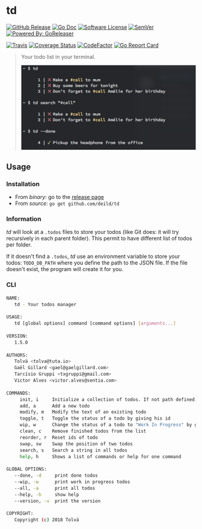 # td

[![GitHub Release](https://img.shields.io/github/release/deild/td.svg)](https://github.com/deild/td/releases/latest)
[![Go Doc](https://img.shields.io/badge/godoc-reference-blue.svg)](http://godoc.org/github.com/deild/td)
[![Software License](https://img.shields.io/badge/license-MIT-blue.svg)](LICENSE)
[![SemVer](https://img.shields.io/badge/semver-2.0.0-blue.svg)](https://semver.org/)
[![Powered By: GoReleaser](https://img.shields.io/badge/powered%20by-goreleaser-blue.svg)](https://github.com/goreleaser)

[![Travis](https://travis-ci.org/deild/td.svg?branch=master)](https://travis-ci.org/deild/td)
[![Coverage Status](https://coveralls.io/repos/github/deild/td/badge.svg?branch=master)](https://coveralls.io/github/deild/td?branch=master)
[![CodeFactor](https://www.codefactor.io/repository/github/deild/td/badge)](https://www.codefactor.io/repository/github/deild/td)
[![Go Report Card](https://goreportcard.com/badge/github.com/deild/td)](https://goreportcard.com/report/github.com/deild/td)

> Your todo list in your terminal.
>
> ![Screenshot](screenshot.png)

## Usage

### Installation

- From *binary*: go to the [release page](https://github.com/deild/td/releases)
- From *source*: `go get github.com/deild/td`

### Information

*td* will look at a `.todos` files to store your todos (like Git does: it will try recursively in each parent folder). This permit to have different list of todos per folder.

If it doesn't find a `.todos`, *td* use an environment variable to store your todos: `TODO_DB_PATH` where you define the path to the JSON file. If the file doesn't exist, the program will create it for you.

### CLI

```sh
NAME:
   td - Your todos manager

USAGE:
   td [global options] command [command options] [arguments...]

VERSION:
   1.5.0

AUTHORS:
   Tolvä <tolva@tuta.io>
   Gaël Gillard <gael@gaelgillard.com>
   Tarcísio Gruppi <txgruppi@gmail.com>
   Victor Alves <victor.alves@sentia.com>

COMMANDS:
     init, i     Initialize a collection of todos. If not path defined, it will create a file named .todos in the current directory.
     add, a      Add a new todo
     modify, m   Modify the text of an existing todo
     toggle, t   Toggle the status of a todo by giving his id
     wip, w      Change the status of a todo to "Work In Progress" by giving its id
     clean, c    Remove finished todos from the list
     reorder, r  Reset ids of todo
     swap, sw    Swap the position of two todos
     search, s   Search a string in all todos
     help, h     Shows a list of commands or help for one command

GLOBAL OPTIONS:
   --done, -d     print done todos
   --wip, -w      print work in progress todos
   --all, -a      print all todos
   --help, -h     show help
   --version, -v  print the version

COPYRIGHT:
   Copyright (c) 2018 Tolvä
```
